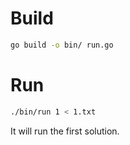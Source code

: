 # Build
```bash
go build -o bin/ run.go
```

# Run
```bash
./bin/run 1 < 1.txt
```
It will run the first solution.

